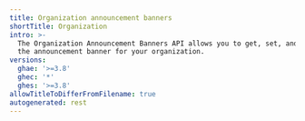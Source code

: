 ```yaml
---
title: Organization announcement banners
shortTitle: Organization
intro: >-
  The Organization Announcement Banners API allows you to get, set, and remove
  the announcement banner for your organization.
versions:
  ghae: '>=3.8'
  ghec: '*'
  ghes: '>=3.8'
allowTitleToDifferFromFilename: true
autogenerated: rest
---
```




<!-- Content after this section is automatically generated -->
